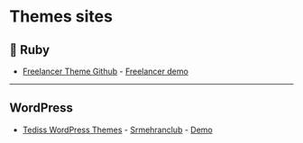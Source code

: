 # Themes sites

## 💎 Ruby

- <a href="https://github.com/jeromelachaud/freelancer-theme?tab=readme-ov-file" target="_blank">Freelancer Theme Github</a> - 
<a href="https://jeromelachaud.com/freelancer-theme/" target="_blank">Freelancer demo</a>

---
## WordPress

- <a href="https://themeforest.net/item/tediss-play-area-child-care-center-wordpress-theme/23158793" target="_blank">Tediss WordPress Themes</a> - <a href="https://srmehranclub.com/product/tediss-play-area-child-care-center-wordpress-theme/#:~:text=Tediss%20Play%20Area%20&%20Child%20Care%20Center,on%2090%%20discount%20Only%20$10%20buy%20now." target="_blank">Srmehranclub</a> - <a href="https://srmehranclub.com/items/index.php?liveurl=UVJZVVZjRmNkOEZHNWwxVCtxbXlmdk03Z3dhOExGdnlNMnJ6UWozb2RsV2JvVlJwYWgxNHJJanllM29KQW44RQ==&saleurl=ajdGZWRsUS9LV2JCcktZbU9waTNhUnVJaU9XbURTTEU5SDlzd21UV1Z6RW1XV0RrTFJrakUvOXc0L1lCbUpReWd2OVRpam40Z2NpTy9laG9hcDgva1VqRU0zMmM2YkhIc1lyaUtEKzVac3dHdjk1bzQ3Tk9uNkhZWGxwZ3Q3d2Y=" target="_blank">Demo</a>